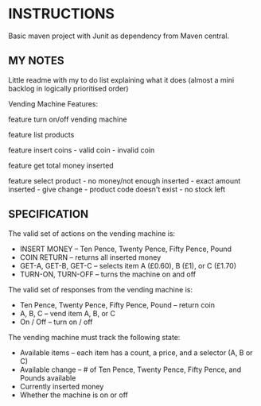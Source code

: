 # INSTRUCTIONS

Basic maven project with Junit as dependency from Maven central.


## MY NOTES

Little readme with my to do list explaining what it does  (almost a mini backlog in logically prioritised order)

Vending Machine Features:

feature turn on/off vending machine

feature list products

feature insert coins
    - valid coin
    - invalid coin

feature get total money inserted

feature select product
    - no money/not enough inserted
    - exact amount inserted
    - give change
    - product code doesn't exist
    - no stock left


## SPECIFICATION

The valid set of actions on the vending machine is:
* INSERT MONEY – Ten Pence, Twenty Pence, Fifty Pence, Pound
* COIN RETURN – returns all inserted money
* GET-A, GET-B, GET-C – selects item A (£0.60), B (£1), or C (£1.70)
* TURN-ON, TURN-OFF – turns the machine on and off

The valid set of responses from the vending machine is:
* Ten Pence, Twenty Pence, Fifty Pence, Pound – return coin
* A, B, C – vend item A, B, or C
* On / Off – turn on / off

The vending machine must track the following state:
* Available items – each item has a count, a price, and a selector (A, B or C)
* Available change – # of Ten Pence, Twenty Pence, Fifty Pence, and Pounds available
* Currently inserted money
* Whether the machine is on or off
